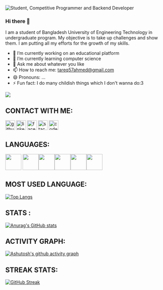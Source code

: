 ![Student, Competitive Programmer and Backend Developer](https://lh3.googleusercontent.com/MBvEjghbQrfxRGgSSk4u5kYn8MO1e9aft5QRVb8ZIQjkrgjHfrpawSPMSHC_a-9VFM8wDg=s170)
### Hi there 👋
I am a student of Bangladesh University of Engineering Technology in undergraduate program. My objective is to take up challenges and show them. I am putting all my efforts for the growth of my skills.


- 🔭 I’m currently working on an educational platform 
- 🌱 I’m currently learning computer science 
- 💬 Ask me about whatever you like
- 📫 How to reach me: tareq57ahmed@gmail.com
- 😄 Pronouns: ...
- ⚡ Fun fact: I do many childish things which I don't wanna do:3

![](https://komarev.com/ghpvc/?username=Tareq57e&color=green)


## CONTACT WITH ME:
[<img src='https://cdn.jsdelivr.net/npm/simple-icons@3.0.1/icons/github.svg' alt='github' height='30' padding=10px>](https://github.com/https://github.com/Tareq57)  [<img src='https://cdn.jsdelivr.net/npm/simple-icons@3.0.1/icons/linkedin.svg' alt='linkedin' height='30' padding = 10px>](https://www.linkedin.com/in/https://www.linkedin.com/in/tareq-ahmed-512b451b1//)  [<img src='https://cdn.jsdelivr.net/npm/simple-icons@3.0.1/icons/facebook.svg' alt='facebook' height='30' padding = 10px>](https://www.facebook.com/https://www.facebook.com/mimi.cry.524)  [<img src='https://cdn.jsdelivr.net/npm/simple-icons@3.0.1/icons/stackoverflow.svg' alt='stackoverflow' height='30' padding=10px>](https://stackoverflow.com/users/https://stackoverflow.com/users/15331866/tareq578)  [<img src='https://cdn.jsdelivr.net/npm/simple-icons@3.0.1/icons/codeforces.svg' alt='codeforces' height='30' padding=10px>](https://codeforces.com/profile/tareq578)  
## LANGUAGES:
<img src="https://cdn.jsdelivr.net/npm/programming-languages-logos/src/c/c.png" height="50">   <img src="https://cdn.jsdelivr.net/npm/programming-languages-logos/src/cpp/cpp.png" height="50"><img src="https://cdn.jsdelivr.net/npm/programming-languages-logos/src/python/python.png" height="50"><img src="https://cdn.jsdelivr.net/npm/programming-languages-logos/src/java/java.png" height="50"><img src="https://cdn.jsdelivr.net/npm/programming-languages-logos/src/css/css.png" height="50"><img src="https://cdn.jsdelivr.net/npm/programming-languages-logos/src/html/html.png" height="50">
## MOST USED LANGUAGE:
[![Top Langs](https://github-readme-stats.vercel.app/api/top-langs/?username=Tareq57&theme=dracula)](https://github.com/anuraghazra/github-readme-stats)





## STATS :
[![Anurag's GitHub stats](https://github-readme-stats.vercel.app/api?username=Tareq57&theme=dracula)](https://github.com/anuraghazra/github-readme-stats)
## ACTIVITY GRAPH: 
[![Ashutosh's github activity graph](https://activity-graph.herokuapp.com/graph?username=Tareq57&theme=dracula)](https://github.com/ashutosh00710/github-readme-activity-graph)
## STREAK STATS:
[![GitHub Streak](https://github-readme-streak-stats.herokuapp.com/?user=Tareq57&theme=dracula)](https://github.com/DenverCoder1/github-readme-streak-stats)

